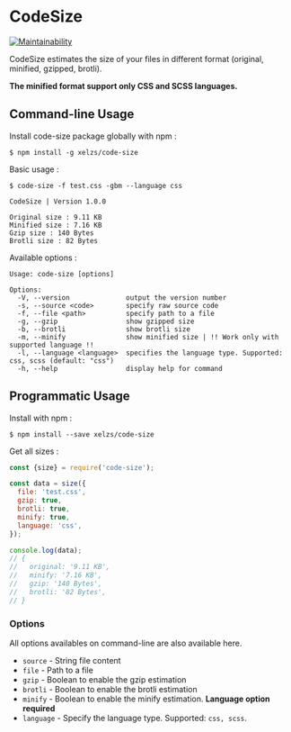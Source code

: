 # CodeSize

[![Maintainability](https://api.codeclimate.com/v1/badges/0926045450cb16d6e423/maintainability)](https://codeclimate.com/github/Xelzs/code-size/maintainability)

CodeSize estimates the size of your files in different format (original, minified, gzipped, brotli).  

**The minified format support only CSS and SCSS languages.**

## Command-line Usage

Install code-size package globally with npm :

```shell
$ npm install -g xelzs/code-size
```

Basic usage :
```shell
$ code-size -f test.css -gbm --language css

CodeSize | Version 1.0.0

Original size : 9.11 KB
Minified size : 7.16 KB
Gzip size : 140 Bytes
Brotli size : 82 Bytes
```

Available options :
```shell
Usage: code-size [options]

Options:
  -V, --version              output the version number
  -s, --source <code>        specify raw source code
  -f, --file <path>          specify path to a file
  -g, --gzip                 show gzipped size
  -b, --brotli               show brotli size
  -m, --minify               show minified size | !! Work only with supported language !!
  -l, --language <language>  specifies the language type. Supported: css, scss (default: "css")
  -h, --help                 display help for command
```

## Programmatic Usage 

Install with npm :
```shell
$ npm install --save xelzs/code-size
```

Get all sizes : 
```js
const {size} = require('code-size');

const data = size({
  file: 'test.css',
  gzip: true,
  brotli: true,
  minify: true,
  language: 'css',
});

console.log(data);
// {
//   original: '9.11 KB',
//   minify: '7.16 KB',
//   gzip: '140 Bytes',
//   brotli: '82 Bytes',
// }
```

### Options
All options availables on command-line are also available here.

- `source` - String file content
- `file` - Path to a file
- `gzip` - Boolean to enable the gzip estimation
- `brotli` - Boolean to enable the brotli estimation
- `minify` - Boolean to enable the minify estimation. **Language option required**
- `language` - Specify the language type. Supported: `css, scss`.